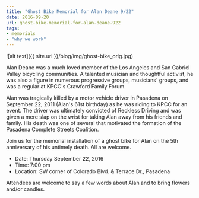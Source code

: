 ```yaml
---
title: "Ghost Bike Memorial for Alan Deane 9/22"
date: 2016-09-20
url: ghost-bike-memorial-for-alan-deane-922
tags:
- memorials
- "why we work"
---
```


![alt text]({{ site.url }}/blog/img/ghost-bike_orig.jpg)

Alan Deane was a much loved member of the Los Angeles and San Gabriel Valley bicycling communities. A talented musician and thoughtful activist, he was also a figure in numerous progressive groups, musicians' groups, and was a regular at KPCC's Crawford Family Forum.

Alan was tragically killed by a motor vehicle driver in Pasadena on September 22, 2011 (Alan's 61st birthday) as he was riding to KPCC for an event. The driver was ultimately convicted of Reckless Driving and was given a mere slap on the wrist for taking Alan away from his friends and family. His death was one of several that motivated the formation of the Pasadena Complete Streets Coalition.

Join us for the memorial installation of a ghost bike for Alan on the 5th anniversary of his untimely death. All are welcome.    ​

+ Date: Thursday September 22, 2016
+ Time: 7:00 pm
+ Location: SW corner of Colorado Blvd. & Terrace Dr., Pasadena

Attendees are welcome to say a few words about Alan and to bring flowers and/or candles.